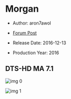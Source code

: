 # Morgan

* Author: aron7awol

* [Forum Post](https://www.avsforum.com/threads/bass-eq-for-filtered-movies.2995212/post-57756576)

* Release Date: 2016-12-13
* Production Year: 2016

## DTS-HD MA 7.1

![img 0](https://i.imgur.com/umVMaWO.jpg)

![img 1](https://i.imgur.com/xpZ7xX4.jpg)

